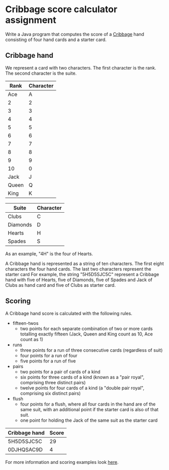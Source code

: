# Cribbage score calculator assignment

Write a Java program that computes the score of a [Cribbage](https://en.wikipedia.org/wiki/Rules_of_cribbage) hand consisting of four hand cards and a starter card.

## Cribbage hand

We represent a card with two characters. The first character is the rank. The second character is the suite.

|Rank|Character|
|----|---------|
|Ace   |A|
|2|2|
|3|3|
|4|4|
|5|5|
|6|6|
|7|7|
|8|8|
|9|9|
|10|0|
|Jack|J|
|Queen|Q|
|King|K|

|Suite|Character|
|-----|--------|
|Clubs|C|
|Diamonds|D|
|Hearts|H|
|Spades|S|

As an example, "4H" is the four of Hearts.

A Cribbage hand is represented as a string of ten characters. The first eight characters the four hand cards. The last two characters represent the starter card
For example, the string "5H5D5SJC5C" represent a Cribbage hand with five of Hearts, five of Diamonds, five of Spades and Jack of Clubs as hand card and five of Clubs as starter card.
 
## Scoring

A Cribbage hand score is calculated with the following rules.
* fifteen-twos
  * two points for each separate combination of two or more cards totalling exactly fifteen (Jack, Queen and King count as 10, Ace count as 1)
* runs
  * three points for a run of three consecutive cards (regardless of suit)
  * four points for a run of four
  * five points for a run of five
* pairs
  * two points for a pair of cards of a kind
  * six points for three cards of a kind (known as a "pair royal", comprising three distinct pairs)
  * twelve points for four cards of a kind (a "double pair royal", comprising six distinct pairs)
* flush
  * four points for a flush, where all four cards in the hand are of the same suit, with an additional point if the starter card is also of that suit.
  * one point for holding the Jack of the same suit as the starter card

| Cribbage hand | Score |
|-------|--------|
|5H5D5SJC5C|29|
|0DJHQSAC9D|4|

For more information and scoring examples look [here](https://en.wikipedia.org/wiki/Rules_of_cribbage).
